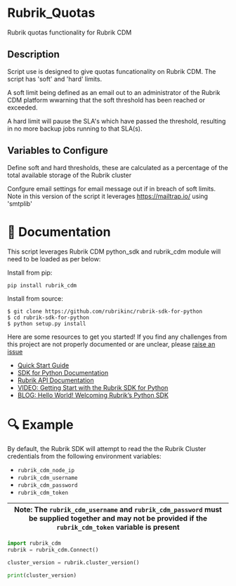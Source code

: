 # Rubrik_Quotas
Rubrik quotas functionality for Rubrik CDM

## Description

Script use is designed to give quotas funcationality on Rubrik CDM. The script has 'soft' and 'hard' limits. 

A soft limit being defined as an email out to an administrator of the Rubrik CDM platform wwarning that the soft threshold has been reached or exceeded. 

A hard limit will pause the SLA's which have passed the threshold, resulting in no more backup jobs running to that SLA(s).

## Variables to Configure 

Define soft and hard thresholds, these are calculated as a percentage of the total available storage of the Rubrik cluster

Confgure email settings for email message out if in breach of soft limits. Note in this version of the script it leverages https://mailtrap.io/ using 'smtplib'

# 📘 Documentation

This script leverages Rubrik CDM python_sdk and rubrik_cdm module will need to be loaded as per below:

Install from pip:

`pip install rubrik_cdm`

Install from source:
```
$ git clone https://github.com/rubrikinc/rubrik-sdk-for-python
$ cd rubrik-sdk-for-python
$ python setup.py install
```
Here are some resources to get you started! If you find any challenges from this project are not properly documented or are unclear, please [raise an issue](https://github.com/rubrikinc/rubrik-sdk-for-python/issues/new/choose)

* [Quick Start Guide](https://github.com/rubrikinc/rubrik-sdk-for-python/blob/master/docs/quick-start.md)
* [SDK for Python Documentation](https://rubrik.gitbook.io/rubrik-sdk-for-python/)
* [Rubrik API Documentation](https://github.com/rubrikinc/api-documentation)
* [VIDEO: Getting Start with the Rubrik SDK for Python](https://www.youtube.com/watch?v=wd1PxPOd3f8&feature=youtu.be)
* [BLOG: Hello World! Welcoming Rubrik’s Python SDK](https://www.rubrik.com/blog/introducing-rubrik-python-sdk/)

# :mag: Example

By default, the Rubrik SDK will attempt to read the the Rubrik Cluster credentials from the following environment variables:

* `rubrik_cdm_node_ip`
* `rubrik_cdm_username`
* `rubrik_cdm_password`
* `rubrik_cdm_token`

| Note: The `rubrik_cdm_username` and `rubrik_cdm_password` must be supplied together and may not be provided if the `rubrik_cdm_token` variable is present|
| --- |

```py
import rubrik_cdm
rubrik = rubrik_cdm.Connect()

cluster_version = rubrik.cluster_version()

print(cluster_version)


```

